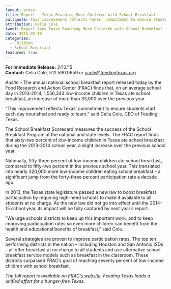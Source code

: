 ```yaml
---
layout: press
title: Report - Texas Reaching More Children with School Breakfast
pullquote: This improvement reflects Texas’ commitment to ensure students start each day nourished and ready to learn.
attribution: Celia Cole
tweet: Report Says Texas Reaching More Children with School Breakfast
date: 2015-02-10
categories:
  - Children
  - School Breakfast
featured: true
---   
```

**For Immediate Release:** 2/10/15   
**Contact:** Celia Cole, 512.590.0659 or ccole@feedingtexas.org
 
*Austin* – The annual national school breakfast report released today by the Food Research and Action Center (FRAC) finds that, on an average school day in 2013-2014, 1,556,343 low-income children in Texas ate school breakfast, an increase of more than 33,000 over the previous year.
 
“This improvement reflects Texas’ commitment to ensure students start each day nourished and ready to learn,” said Celia Cole, CEO of Feeding Texas.
 
The School Breakfast Scorecard measures the success of the School Breakfast Program at the national and state levels. The FRAC report finds that sixty-two percent of low-income children in Texas ate school breakfast during the 2013-2014 school year, a slight increase over the previous school year.
 
Nationally, fifty-three percent of low-income children ate school breakfast, compared to fifty-two percent in the previous school year. This translated into nearly 320,000 more low-income children eating school breakfast – a significant jump from the forty-three percent participation rate a decade ago.
 
In 2013, the Texas state legislature passed a new law to boost breakfast participation by requiring high-need schools to make it available to all students at no charge. As the new law did not go into effect until the 2014-15 school year, its impact will be fully captured by next year’s report.
 
“We urge schools districts to keep up this important work, and to keep improving participation rates so even more children can benefit from the health and educational benefits of breakfast," said Cole.
 
Several strategies are proven to improve participation rates. The top ten performing districts in the nation – including Houston and San Antonio ISDs – all offer breakfast at no charge to all students and use alternative school breakfast service models such as breakfast in the classroom. These districts surpassed FRAC’s goal of reaching seventy percent of low-income children with school breakfast.
 
*The full report is available on [FRAC’s website](http://frac.org/many-more-low-income-children-starting-the-day-with-school-breakfast-finds-new-reports-from-the-food-research-and-action-center/). Feeding Texas leads a unified effort for a hunger-free Texas.*
 
##
